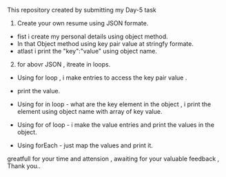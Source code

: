 This repository created by submitting my Day-5 task

1. Create your own resume using JSON formate.
-  fist i create my personal details using object method.
-  In that Object method using key pair value at stringfy formate.
-  atlast i print the "key":"value" using object name.

2. for abovr JSON , itreate in loops.
- Using for loop , i make entries to access the key pair value .
- print the value.

- Using for in loop - what are the key element in the object , i print the element using object name with array of key value.
- Using for of loop - i make the value entries and print the values in the object.

- Using forEach - just map the values and print it.



greatfull for your time and attension , awaiting for your valuable feedback , Thank you..